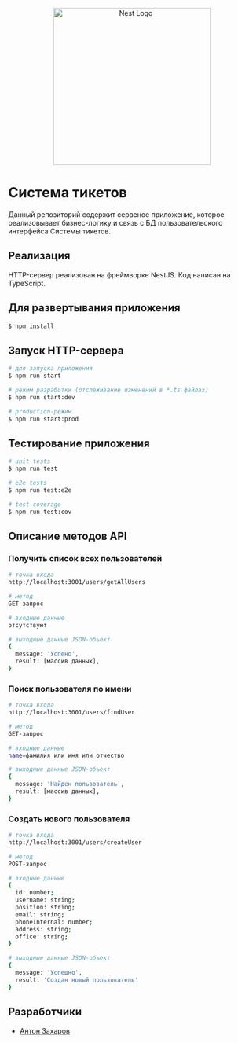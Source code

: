 <p align="center">
  <a href="http://nestjs.com/" target="blank"><img src="https://nestjs.com/img/logo_text.svg" width="320" alt="Nest Logo" /></a>
</p>

# Система тикетов

Данный репозиторий содержит сервеное приложение, которое реализовывает бизнес-логику и связь с БД пользовательского интерфейса Системы тикетов.

## Реализация

HTTP-сервер реализован на фреймворке NestJS. Код написан на TypeScript.

## Для развертывания приложения

```bash
$ npm install
```

## Запуск HTTP-сервера

```bash
# для запуска приложения
$ npm run start

# режим разработки (отслеживание изменений в *.ts файлах)
$ npm run start:dev

# production-режим
$ npm run start:prod
```

## Тестирование приложения

```bash
# unit tests
$ npm run test

# e2e tests
$ npm run test:e2e

# test coverage
$ npm run test:cov
```

## Описание методов API

### Получить список всех пользователей
```bash
# точка входа
http://localhost:3001/users/getAllUsers

# метод
GET-запрос

# входные данные
отсутствуют

# выходные данные JSON-объект
{
  message: 'Успено',
  result: [массив данных],
}
```

### Поиск пользователя по имени
```bash
# точка входа
http://localhost:3001/users/findUser

# метод
GET-запрос

# входные данные
name=фамилия или имя или отчество

# выходные данные JSON-объект
{
  message: 'Найден пользователь',
  result: [массив данных],
}
```

### Создать нового пользователя
```bash
# точка входа
http://localhost:3001/users/createUser

# метод
POST-запрос

# входные данные
{
  id: number;
  username: string;
  position: string;
  email: string;
  phoneInternal: number;
  address: string;
  office: string;
}

# выходные данные JSON-объект
{
  message: 'Успешно',
  result: 'Создан новый пользователь'
}
```

## Разработчики
- [Антон Захаров](http://znode.ru)
